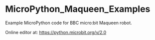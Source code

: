 # MicroPython_Maqueen_Examples
Example MicroPython code for BBC micro:bit Maqueen robot.

Online editor at: https://python.microbit.org/v/2.0
